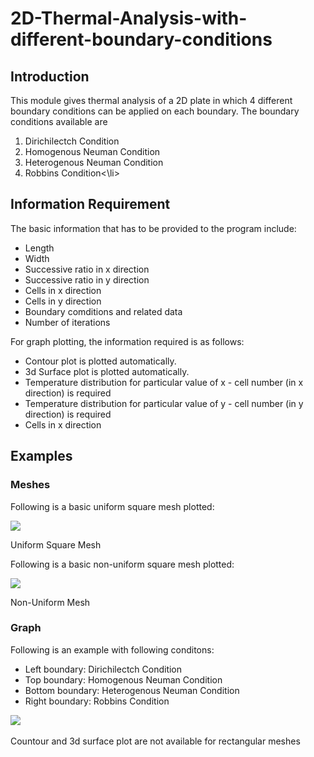 <h1> 2D-Thermal-Analysis-with-different-boundary-conditions</h1>
<h2>Introduction</h2>
  <p>This module gives thermal analysis of a 2D plate in which 4 different boundary conditions can be applied on each boundary. The boundary conditions available are 
    <ol>
      <li>Dirichilectch Condition</li>
      <li>Homogenous Neuman Condition</li>
      <li>Heterogenous Neuman Condition</li>
      <li>Robbins Condition<\li>
    </ol>
  </p>
<h2>Information Requirement</h2>
<p>
  The basic information that has to be provided to the program include:
  <ul>
    <li>Length</li>
    <li>Width</li>
    <li>Successive ratio in x direction</li>
    <li>Successive ratio in y direction</li>
    <li>Cells in x direction</li>
    <li>Cells in y direction</li>
    <li>Boundary comditions and related data</li>
    <li>Number of iterations</li>
  </ul>
 For graph plotting, the information required is as follows:
  <ul>
    <li>Contour plot is plotted automatically.</li>
    <li>3d Surface plot is plotted automatically.</li>
    <li>Temperature distribution for particular value of x - cell number (in x direction) is required</li>
    <li>Temperature distribution for particular value of y - cell number (in y direction) is required</li>
    <li>Cells in x direction</li>
  </ul>
</p>
<h2>Examples</h2>
  <h3>Meshes</h3>
    <p>Following is a basic uniform square mesh plotted:</p>
      <img src = "https://user-images.githubusercontent.com/63182419/128965926-6bd5b95a-e644-4b33-89ab-32e97afe12f4.png"></img>
<p>Uniform Square Mesh</p>
    <p>Following is a basic non-uniform square mesh plotted:</p>
      <img src = "https://user-images.githubusercontent.com/63182419/128965930-84635c67-54de-4f9d-bf29-3cf066a3917d.png"></img>
<p>Non-Uniform Mesh</p>
  <h3>Graph</h3>
    <p>Following is an example with following conditons:</p>
     <ul>
      <li>Left boundary: Dirichilectch Condition</li>
      <li>Top boundary: Homogenous Neuman Condition</li>
      <li>Bottom boundary: Heterogenous Neuman Condition</li>
      <li>Right boundary: Robbins Condition</li>
     </ul>
   <img src="https://user-images.githubusercontent.com/63182419/129669197-4b47f243-1ded-4f9e-b291-702971015e68.png">
  <br>
  <br>
<footer>
  Countour and 3d surface plot are not available for rectangular meshes
</footer>
